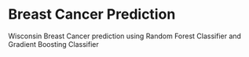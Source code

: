 # Breast Cancer Prediction
Wisconsin Breast Cancer prediction using Random Forest Classifier and Gradient Boosting Classifier
